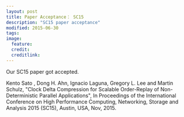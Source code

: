 ```yaml
---
layout: post
title: Paper Acceptance： SC15
description: "SC15 paper acceptance"
modified: 2015-06-30
tags: 
image:
  feature: 
  credit: 
  creditlink: 
---
```


Our SC15 paper got accepted.

Kento Sato , Dong H. Ahn, Ignacio Laguna, Gregory L. Lee and Martin Schulz, "Clock Delta Compression for Scalable Order-Replay of Non-Deterministic Parallel Applications", In Proceedings of the International Conference on High Performance Computing, Networking, Storage and Analysis 2015 (SC15), Austin, USA, Nov, 2015.
